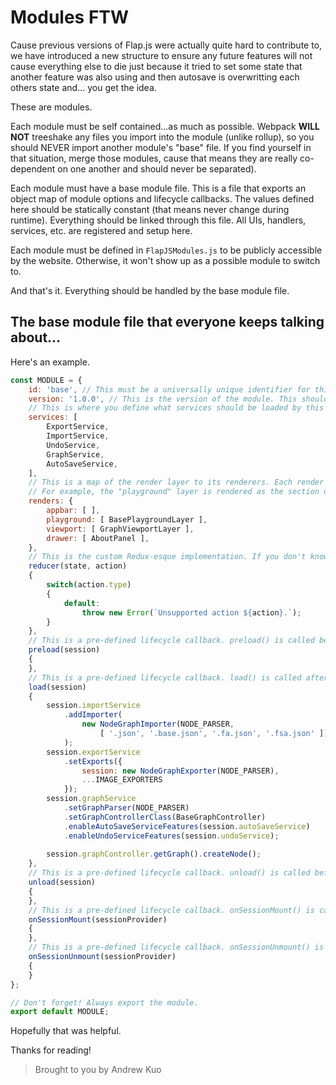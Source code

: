 # Modules FTW
Cause previous versions of Flap.js were actually quite hard to contribute to, we have
introduced a new structure to ensure any future features will not cause everything else
to die just because it tried to set some state that another feature was also using and 
then autosave is overwritting each others state and... you get the idea.

These are modules.

Each module must be self contained...as much as possible. Webpack **WILL NOT** treeshake any
files you import into the module (unlike rollup), so you should NEVER import another module's
"base" file. If you find yourself in that situation, merge those modules, cause that
means they are really co-dependent on one another and should never be separated).

Each module must have a base module file. This is a file that exports an object map of module
options and lifecycle callbacks. The values defined here should be statically constant
(that means never change during runtime). Everything should be linked through this file. All
UIs, handlers, services, etc. are registered and setup here.

Each module must be defined in `FlapJSModules.js` to be publicly accessible by the website.
Otherwise, it won't show up as a possible module to switch to.

And that's it. Everything should be handled by the base module file.

## The base module file that everyone keeps talking about...

Here's an example.
```javascript
const MODULE = {
    id: 'base', // This must be a universally unique identifier for this module.
    version: '1.0.0', // This is the version of the module. This should be stored and checked by any exporter or autosave system.
    // This is where you define what services should be loaded by this module. They will be loaded in the order listed.
    services: [
        ExportService,
        ImportService,
        UndoService,
        GraphService,
        AutoSaveService,
    ],
    // This is a map of the render layer to its renderers. Each render layer is already pre-defined by the app (in other words, the FlapJSApplication actually looks up the lists by the render layer's pre-defined name and renders all the components in them). The listed renderers are React components. And the render layers are simply "hooks" into the render tree. They serve as ways to customize the app's presentation without rewriting the app's render structure yourself. You simply inject what you want, where you want it.
    // For example, the "playground" layer is rendered as the section of the entire screen behind the toolbars, viewport, etc. It is usually used for the interactible graph elements.
    renders: {
        appbar: [ ],
        playground: [ BasePlaygroundLayer ],
        viewport: [ GraphViewportLayer ],
        drawer: [ AboutPanel ],
    },
    // This is the custom Redux-esque implementation. If you don't know what Redux is, you should look it up since it is quite lengthy to explain. You don't really need this for most cases (unless you find yourself needing Redux, which is why this is here).
    reducer(state, action)
    {
        switch(action.type)
        {
            default:
                throw new Error(`Unsupported action ${action}.`);
        }
    },
    // This is a pre-defined lifecycle callback. preload() is called before any services have been loaded for the current session.
    preload(session)
    {
    },
    // This is a pre-defined lifecycle callback. load() is called after all services have been created, but before they are loaded. This is usually where you setup the session to be loaded correctly (instead of passing args to constructor).
    load(session)
    {
        session.importService
            .addImporter(
                new NodeGraphImporter(NODE_PARSER,
                    [ '.json', '.base.json', '.fa.json', '.fsa.json' ])
            );
        session.exportService
            .setExports({
                session: new NodeGraphExporter(NODE_PARSER),
                ...IMAGE_EXPORTERS
            });
        session.graphService
            .setGraphParser(NODE_PARSER)
            .setGraphControllerClass(BaseGraphController)
            .enableAutoSaveServiceFeatures(session.autoSaveService)
            .enableUndoServiceFeatures(session.undoService);
        
        session.graphController.getGraph().createNode();
    },
    // This is a pre-defined lifecycle callback. unload() is called before all services have been destroyed, but about to be. This is usually where you tear down the session to be cleaned up correctly (instead of letting the garbage collector figure it out, or worse yet, leaving a memory leak...).
    unload(session)
    {
    },
    // This is a pre-defined lifecycle callback. onSessionMount() is called when a session is "mounted" as a React component. This is usually where you setup any React stuff.
    onSessionMount(sessionProvider)
    {
    },
    // This is a pre-defined lifecycle callback. onSessionUnmount() is called when a session is "unmounted" as a React component. This is usually where you tear down any React stuff.
    onSessionUnmount(sessionProvider)
    {
    }
};

// Don't forget! Always export the module.
export default MODULE;
```

Hopefully that was helpful.

Thanks for reading!
> Brought to you by Andrew Kuo
